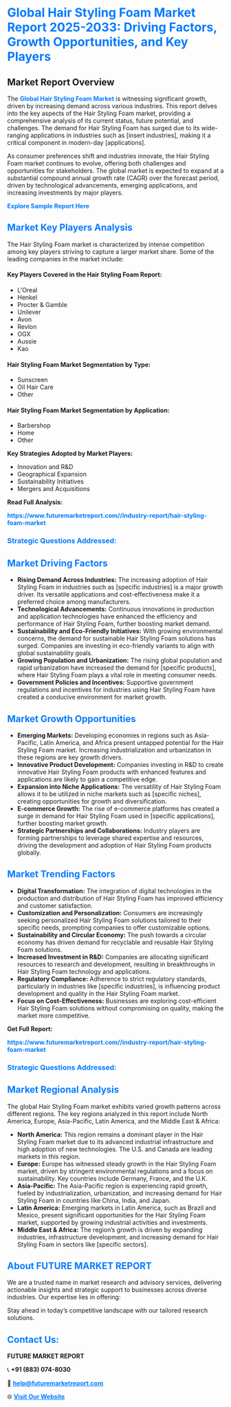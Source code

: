 <h1 style="color: #007BFF;">Global Hair Styling Foam Market Report 2025-2033: Driving Factors, Growth Opportunities, and Key Players</h1>

<section id="overview">
<h2>Market Report Overview</h2>
<p>The <a href="https://www.futuremarketreport.com//industry-report/hair-styling-foam-market" style="color: #007BFF; text-decoration: none;"><strong>Global Hair Styling Foam Market</strong></a> is witnessing significant growth, driven by increasing demand across various industries. This report delves into the key aspects of the Hair Styling Foam market, providing a comprehensive analysis of its current status, future potential, and challenges. The demand for Hair Styling Foam has surged due to its wide-ranging applications in industries such as [insert industries], making it a critical component in modern-day [applications].</p>
<p>As consumer preferences shift and industries innovate, the Hair Styling Foam market continues to evolve, offering both challenges and opportunities for stakeholders. The global market is expected to expand at a substantial compound annual growth rate (CAGR) over the forecast period, driven by technological advancements, emerging applications, and increasing investments by major players.</p>
</section>

<section id="overview">
<p><a href="https://www.futuremarketreport.com//request-sample/reportId=61809" style="color: #007BFF; text-decoration: none;"><strong>Explore Sample Report Here</strong></a></p>
</section>

<section id="key-players">
<h2 style="color: #007BFF;">Market Key Players Analysis</h2>
<p>The Hair Styling Foam market is characterized by intense competition among key players striving to capture a larger market share. Some of the leading companies in the market include:</p>
<h4>Key Players Covered in the Hair Styling Foam Report:</h4>
<ul><li>L&#039;Oreal</li><li>Henkel</li><li>Procter &amp; Gamble</li><li>Unilever</li><li>Avon</li><li>Revlon</li><li>OGX</li><li>Aussie</li><li>Kao</li></ul>
<h4>Hair Styling Foam Market Segmentation by Type:</h4>
<ul><li>Sunscreen</li><li>Oil Hair Care</li><li>Other</li></ul>

<h4>Hair Styling Foam Market Segmentation by Application:</h4>
<ul><li>Barbershop</li><li>Home</li><li>Other</li></ul>
<p><strong>Key Strategies Adopted by Market Players:</strong></p>
<ul>
<li>Innovation and R&D</li>
<li>Geographical Expansion</li>
<li>Sustainability Initiatives</li>
<li>Mergers and Acquisitions</li>
</ul>
</section>

<section>
<p><strong>Read Full Analysis: </strong></p><a href="https://www.futuremarketreport.com//industry-report/hair-styling-foam-market" style="color: #007BFF; text-decoration: none;"><strong>https://www.futuremarketreport.com//industry-report/hair-styling-foam-market</strong></a>
<h3 style="color: #007BFF;">Strategic Questions Addressed:</h3>
</section>

<section id="driving-factors">
<h2 style="color: #007BFF;">Market Driving Factors</h2>
<ul>
<li><strong>Rising Demand Across Industries:</strong> The increasing adoption of Hair Styling Foam in industries such as [specific industries] is a major growth driver. Its versatile applications and cost-effectiveness make it a preferred choice among manufacturers.</li>
<li><strong>Technological Advancements:</strong> Continuous innovations in production and application technologies have enhanced the efficiency and performance of Hair Styling Foam, further boosting market demand.</li>
<li><strong>Sustainability and Eco-Friendly Initiatives:</strong> With growing environmental concerns, the demand for sustainable Hair Styling Foam solutions has surged. Companies are investing in eco-friendly variants to align with global sustainability goals.</li>
<li><strong>Growing Population and Urbanization:</strong> The rising global population and rapid urbanization have increased the demand for [specific products], where Hair Styling Foam plays a vital role in meeting consumer needs.</li>
<li><strong>Government Policies and Incentives:</strong> Supportive government regulations and incentives for industries using Hair Styling Foam have created a conducive environment for market growth.</li>
</ul>
</section>

<section id="growth-opportunities">
<h2 style="color: #007BFF;">Market Growth Opportunities</h2>
<ul>
<li><strong>Emerging Markets:</strong> Developing economies in regions such as Asia-Pacific, Latin America, and Africa present untapped potential for the Hair Styling Foam market. Increasing industrialization and urbanization in these regions are key growth drivers.</li>
<li><strong>Innovative Product Development:</strong> Companies investing in R&D to create innovative Hair Styling Foam products with enhanced features and applications are likely to gain a competitive edge.</li>
<li><strong>Expansion into Niche Applications:</strong> The versatility of Hair Styling Foam allows it to be utilized in niche markets such as [specific niches], creating opportunities for growth and diversification.</li>
<li><strong>E-commerce Growth:</strong> The rise of e-commerce platforms has created a surge in demand for Hair Styling Foam used in [specific applications], further boosting market growth.</li>
<li><strong>Strategic Partnerships and Collaborations:</strong> Industry players are forming partnerships to leverage shared expertise and resources, driving the development and adoption of Hair Styling Foam products globally.</li>
</ul>
</section>

<section id="trending-factors">
<h2 style="color: #007BFF;">Market Trending Factors</h2>
<ul>
<li><strong>Digital Transformation:</strong> The integration of digital technologies in the production and distribution of Hair Styling Foam has improved efficiency and customer satisfaction.</li>
<li><strong>Customization and Personalization:</strong> Consumers are increasingly seeking personalized Hair Styling Foam solutions tailored to their specific needs, prompting companies to offer customizable options.</li>
<li><strong>Sustainability and Circular Economy:</strong> The push towards a circular economy has driven demand for recyclable and reusable Hair Styling Foam solutions.</li>
<li><strong>Increased Investment in R&D:</strong> Companies are allocating significant resources to research and development, resulting in breakthroughs in Hair Styling Foam technology and applications.</li>
<li><strong>Regulatory Compliance:</strong> Adherence to strict regulatory standards, particularly in industries like [specific industries], is influencing product development and quality in the Hair Styling Foam market.</li>
<li><strong>Focus on Cost-Effectiveness:</strong> Businesses are exploring cost-efficient Hair Styling Foam solutions without compromising on quality, making the market more competitive.</li>
</ul>
</section>

<section>
<p><strong>Get Full Report: </strong></p><a href="https://www.futuremarketreport.com//industry-report/hair-styling-foam-market" style="color: #007BFF; text-decoration: none;"><strong>https://www.futuremarketreport.com//industry-report/hair-styling-foam-market</strong></a>
<h3 style="color: #007BFF;">Strategic Questions Addressed:</h3>
</section>


<section id="regional-analysis">
<h2 style="color: #007BFF;">Market Regional Analysis</h2>
<p>The global Hair Styling Foam market exhibits varied growth patterns across different regions. The key regions analyzed in this report include North America, Europe, Asia-Pacific, Latin America, and the Middle East & Africa:</p>
<ul>
<li><strong>North America:</strong> This region remains a dominant player in the Hair Styling Foam market due to its advanced industrial infrastructure and high adoption of new technologies. The U.S. and Canada are leading markets in this region.</li>
<li><strong>Europe:</strong> Europe has witnessed steady growth in the Hair Styling Foam market, driven by stringent environmental regulations and a focus on sustainability. Key countries include Germany, France, and the U.K.</li>
<li><strong>Asia-Pacific:</strong> The Asia-Pacific region is experiencing rapid growth, fueled by industrialization, urbanization, and increasing demand for Hair Styling Foam in countries like China, India, and Japan.</li>
<li><strong>Latin America:</strong> Emerging markets in Latin America, such as Brazil and Mexico, present significant opportunities for the Hair Styling Foam market, supported by growing industrial activities and investments.</li>
<li><strong>Middle East & Africa:</strong> The region’s growth is driven by expanding industries, infrastructure development, and increasing demand for Hair Styling Foam in sectors like [specific sectors].</li>
</ul>
</section>

<footer>
<h2 style="color: #007BFF;">About FUTURE MARKET REPORT</h2>
<p>We are a trusted name in market research and advisory services, delivering actionable insights and strategic support to businesses across diverse industries. Our expertise lies in offering:</p>

<p>Stay ahead in today’s competitive landscape with our tailored research solutions.</p>

<h2 style="color: #007BFF;">Contact Us:</h2>
<p><strong>FUTURE MARKET REPORT</strong></p>
<p>📞 <strong>+91 (883) 074-8030</strong></p>
<p>📧 <strong><a href="mailto:help@futuremarketreport.com" style="color: #007BFF;">help@futuremarketreport.com</a></strong></p>
<p>🌐 <strong><a href="https://www.futuremarketreport.com/" style="color: #007BFF;">Visit Our Website</a></strong></p>
</footer>